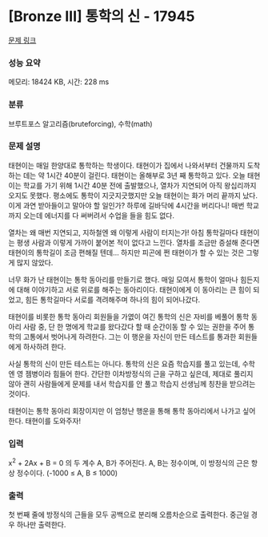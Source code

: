 # [Bronze III] 통학의 신 - 17945 

[문제 링크](https://www.acmicpc.net/problem/17945) 

### 성능 요약

메모리: 18424 KB, 시간: 228 ms

### 분류

브루트포스 알고리즘(bruteforcing), 수학(math)

### 문제 설명

<p>태현이는 매일 한양대로 통학하는 학생이다. 태현이가 집에서 나와서부터 건물까지 도착하는 데는 약 1시간 40분이 걸린다. 태현이는 올해부로 3년 째 통학하고 있다. 오늘 태현이는 학교를 가기 위해 1시간 40분 전에 출발했으나, 열차가 지연되어 아직 왕십리까지 오지도 못했다. 평소에도 통학이 지긋지긋했지만 오늘 태현이는 화가 머리 끝까지 났다. 이게 과연 받아들이고 말아야 할 일인가? 하루에 길바닥에 4시간을 버리다니! 매번 학교까지 오는데 에너지를 다 써버려서 수업을 들을 힘도 없다.</p>

<p>열차는 왜 매번 지연되고, 지하철엔 왜 이렇게 사람이 터지는가! 아침 통학길마다 태현이는 평생 사람과 이렇게 가까이 붙어본 적이 없다고 느낀다. 열차를 조금만 증설해 준다면 태현이의 통학길이 조금 편해질 텐데… 하지만 피곤에 쩐 태현이가 할 수 있는 것은 그렇게 많지 않았다.</p>

<p>너무 화가 난 태현이는 통학 동아리를 만들기로 했다. 매일 모여서 통학이 얼마나 힘든지에 대해 이야기하고 서로 위로를 해주는 동아리이다. 태현이에게 이 동아리는 큰 힘이 되었고, 힘든 통학길마다 서로를 격려해주며 하나의 힘이 되어나갔다.</p>

<p>태현이를 비롯한 통학 동아리 회원들을 가엾이 여긴 통학의 신은 자비를 베풀어 통학 동아리 사람 중, 단 한 명에게 학교를 왔다갔다 할 때 순간이동 할 수 있는 권한을 주어 통학의 고통에서 벗어나게 하려한다. 그는 이 행운을 자신이 만든 테스트를 통과한 회원들에게 하사하려 한다. </p>

<p>사실 통학의 신이 만든 테스트는 아니다. 통학의 신은 요즘 학습지를 풀고 있는데, 수학엔 영 젬병이라 힘들어 한다. 간단한 이차방정식의 근을 구하고 싶은데, 제대로 풀리지 않아 괜히 사람들에게 문제를 내서 학습지를 안 풀고 학습지 선생님께 칭찬을 받으려는 것이다.</p>

<p>태현이는 통학 동아리 회장이지만 이 엄청난 행운을 통해 통학 동아리에서 나가고 싶어한다. 태현이를 도와주자!</p>

### 입력 

 <p>x<sup>2</sup>  + 2Ax + B = 0 의 두 계수 A, B가 주어진다. A, B는 정수이며, 이 방정식의 근은 항상 정수이다. (-1000 ≤ A, B ≤ 1000)</p>

### 출력 

 <p>첫 번째 줄에 방정식의 근들을 모두 공백으로 분리해 오름차순으로 출력한다. 중근일 경우 하나만 출력한다.</p>

